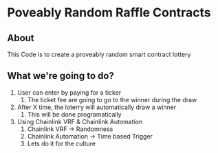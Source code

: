 # Poveably Random Raffle Contracts

## About

This Code is to create a proveably random smart contract lottery

## What we're going to do?

1. User can enter by paying for a ticker
    1. The ticket fee are going to go to the winner during the draw
2. After X time, the loterry will automatically draw a winner
    1. This will be done programatically
3. Using Chainlink VRF & Chainlink Automation
    1. Chainlink VRF -> Randomness
    2. Chainlink Automation -> Time based Trigger
    3. Lets do it for the culture

